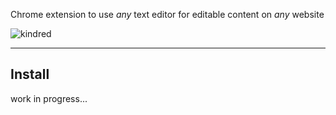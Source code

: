Chrome extension to use _any_ text editor for editable content on _any_ website

![kindred](../screenshot/screenshot.gif "kindred")

---

## Install

work in progress...

